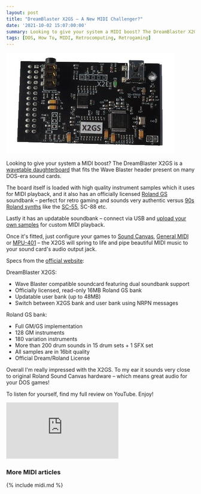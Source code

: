 ```yaml
---
layout: post
title: "DreamBlaster X2GS – A New MIDI Challenger?"
date: '2021-10-02 15:07:00:00'
summary: Looking to give your system a MIDI boost? The DreamBlaster X2GS fits the Wave Blaster header present on many DOS-era sound cards ...
tags: [DOS, How To, MIDI, Retrocomputing, Retrogaming]
---
```


![](/img/posts/dreamblaster-x2-x2gs-wavetable-daughterboard.jpg)

Looking to give your system a MIDI boost? The DreamBlaster X2GS is a <a href="https://en.wikipedia.org/wiki/Creative_Wave_Blaster" target="_blank">wavetable daughterboard</a> that fits the Wave Blaster header present on many DOS-era sound cards.

The board itself is loaded with high quality instrument samples which it uses for MIDI playback, and it also has an officially licensed <a href="https://en.wikipedia.org/wiki/Roland_GS" target="_blank">Roland GS</a> soundbank – perfect for retro gaming and sounds very authentic versus <a href="https://en.wikipedia.org/wiki/Roland_Sound_Canvas" target="_blank">90s Roland synths</a> like the <a href="https://en.wikipedia.org/wiki/Roland_SC-55" target="_blank">SC-55</a>, SC-88 etc.

Lastly it has an updatable soundbank – connect via USB and <a href="https://serdaco.com/downloads/X2/X2_Documentation/DreamBlaster%20X2%20User%20Manual.pdf" target="_blank">upload your own samples</a> for custom MIDI playback.

Once it's fitted, just configure your games to <a href="https://en.wikipedia.org/wiki/Roland_Sound_Canvas" target="_blank">Sound Canvas</a>, <a href="https://en.wikipedia.org/wiki/General_MIDI" target="_blank">General MIDI</a> or <a href="https://en.wikipedia.org/wiki/MPU-401" target="_blank">MPU-401</a> – the X2GS will spring to life and pipe beautiful MIDI music to your sound card's audio output jack.

Specs from the <a href="https://www.serdashop.com/X2GS" target="_blank">official website</a>:

DreamBlaster X2GS:
* Wave Blaster compatible soundcard featuring dual soundbank support
* Officially licensed, read-only 16MB Roland GS bank
* Updatable user bank (up to 48MB)
* Switch between X2GS bank and user bank using NRPN messages

Roland GS bank:
* Full GM/GS implementation
* 128 GM instruments
* 180 variation instruments
* More than 200 drum sounds in 15 drum sets + 1 SFX set
* All samples are in 16bit quality
* Official Dream/Roland License

Overall I'm really impressed with the X2GS. To my ear it sounds very close to original Roland Sound Canvas hardware – which means great audio for your DOS games!

To listen for yourself, find my full review on YouTube. Enjoy!

<div class="youtube-container">
<iframe src="https://www.youtube.com/embed/5Zht_r96ulk?rel=0" 
frameborder="0" allowfullscreen class="youtube-video"></iframe>
</div> 


### More MIDI articles

{% include midi.md %}



